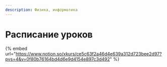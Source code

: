 ```yaml
---
description: Физика, информатика
---
```


# Расписание уроков

{% embed url="https://www.notion.so/xkurs/ce5c63f2a46d4e639a312d723bee2d97?pvs=4&v=0f80b76164bd4d6e9d4154e897c3d492" %}

